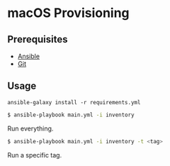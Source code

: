 # macOS Provisioning

## Prerequisites

* [Ansible](http://docs.ansible.com/ansible/intro_installation.html)
* [Git](http://git-scm.com/downloads)

## Usage

```
ansible-galaxy install -r requirements.yml
```

```bash
$ ansible-playbook main.yml -i inventory
```

Run everything.

```bash
$ ansible-playbook main.yml -i inventory -t <tag>
```

Run a specific tag.
